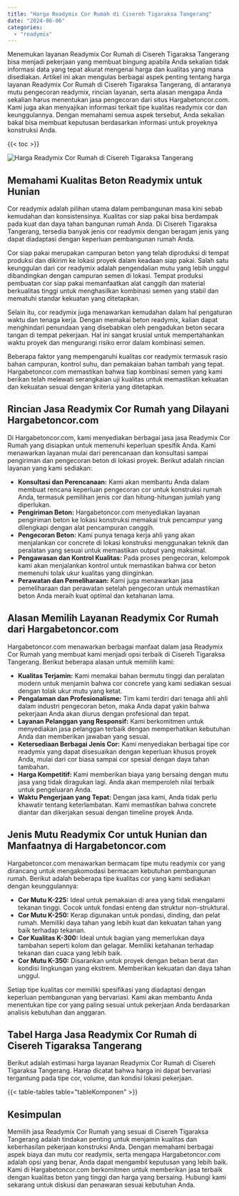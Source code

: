 ```yaml
---
title: "Harga Readymix Cor Rumah di Cisereh Tigaraksa Tangerang"
date: "2024-06-06"
categories: 
  - "readymix"
---
```



Menemukan layanan Readymix Cor Rumah di Cisereh Tigaraksa Tangerang bisa menjadi pekerjaan yang membuat bingung apabila Anda sekalian tidak informasi data yang tepat akurat mengenai harga dan kualitas yang mana disediakan. Artikel ini akan mengulas berbagai aspek penting tentang harga layanan Readymix Cor Rumah di Cisereh Tigaraksa Tangerang, di antaranya mutu pengecoran readymix, rincian layanan, serta alasan mengapa Anda sekalian harus menentukan jasa pengecoran dari situs Hargabetoncor.com. Kami juga akan menyajikan informasi terkait tipe kualitas readymix cor dan keunggulannya. Dengan memahami semua aspek tersebut, Anda sekalian bakal bisa membuat keputusan berdasarkan informasi untuk proyeknya konstruksi Anda.

{{< toc >}}

![Harga Readymix Cor Rumah di Cisereh Tigaraksa Tangerang](https://hargareadymixid.github.io/hbc/readymix-hbc%20(40).png)

## Memahami Kualitas Beton Readymix untuk Hunian

Cor readymix adalah pilihan utama dalam pembangunan masa kini sebab kemudahan dan konsistensinya. Kualitas cor siap pakai bisa berdampak pada kuat dan daya tahan bangunan rumah Anda. Di Cisereh Tigaraksa Tangerang, tersedia banyak jenis cor readymix dengan beragam jenis yang dapat diadaptasi dengan keperluan pembangunan rumah Anda.

Cor siap pakai merupakan campuran beton yang telah diproduksi di tempat produksi dan dikirim ke lokasi proyek dalam keadaan siap pakai. Salah satu keunggulan dari cor readymix adalah pengendalian mutu yang lebih unggul dibandingkan dengan campuran semen di lokasi. Tempat produksi pembuatan cor siap pakai memanfaatkan alat canggih dan material berkualitas tinggi untuk menghasilkan kombinasi semen yang stabil dan mematuhi standar kekuatan yang ditetapkan.

Selain itu, cor readymix juga menawarkan kemudahan dalam hal pengaturan waktu dan tenaga kerja. Dengan memakai beton readymix, kalian dapat menghindari penundaan yang disebabkan oleh pengadukan beton secara tangan di tempat pekerjaan. Hal ini sangat krusial untuk mempertahankan waktu proyek dan mengurangi risiko error dalam kombinasi semen.

Beberapa faktor yang mempengaruhi kualitas cor readymix termasuk rasio bahan campuran, kontrol suhu, dan pemakaian bahan tambah yang tepat. Hargabetoncor.com memastikan bahwa tiap kombinasi semen yang kami berikan telah melewati serangkaian uji kualitas untuk memastikan kekuatan dan kekuatan sesuai dengan kriteria yang ditetapkan.

## Rincian Jasa Readymix Cor Rumah yang Dilayani Hargabetoncor.com

Di Hargabetoncor.com, kami menyediakan berbagai jasa jasa Readymix Cor Rumah yang disiapkan untuk memenuhi keperluan spesifik Anda. Kami menawarkan layanan mulai dari perencanaan dan konsultasi sampai pengiriman dan pengecoran beton di lokasi proyek. Berikut adalah rincian layanan yang kami sediakan:

- **Konsultasi dan Perencanaan:** Kami akan membantu Anda dalam membuat rencana keperluan pengecoran cor untuk konstruksi rumah Anda, termasuk pemilihan jenis cor dan hitung-hitungan jumlah yang diperlukan.
- **Pengiriman Beton:** Hargabetoncor.com menyediakan layanan pengiriman beton ke lokasi konstruksi memakai truk pencampur yang dilengkapi dengan alat pencampuran canggih.
- **Pengecoran Beton:** Kami punya tenaga kerja ahli yang akan menjalankan cor concrete di lokasi konstruksi menggunakan teknik dan peralatan yang sesuai untuk memastikan output yang maksimal.
- **Pengawasan dan Kontrol Kualitas:** Pada proses pengecoran, kelompok kami akan menjalankan kontrol untuk memastikan bahwa cor beton memenuhi tolak ukur kualitas yang diinginkan.
- **Perawatan dan Pemeliharaan:** Kami juga menawarkan jasa pemeliharaan dan perawatan setelah pengecoran untuk memastikan beton Anda meraih kuat optimal dan ketahanan lama.

## Alasan Memilih Layanan Readymix Cor Rumah dari Hargabetoncor.com

Hargabetoncor.com menawarkan berbagai manfaat dalam jasa Readymix Cor Rumah yang membuat kami menjadi opsi terbaik di Cisereh Tigaraksa Tangerang. Berikut beberapa alasan untuk memilih kami:

- **Kualitas Terjamin:** Kami memakai bahan bermutu tinggi dan peralatan modern untuk menjamin bahwa cor concrete yang kami sediakan sesuai dengan tolak ukur mutu yang ketat.
- **Pengalaman dan Profesionalisme:** Tim kami terdiri dari tenaga ahli ahli dalam industri pengecoran beton, maka Anda dapat yakin bahwa pekerjaan Anda akan diurus dengan profesional dan tepat.
- **Layanan Pelanggan yang Responsif:** Kami berkomitmen untuk menyediakan jasa pelanggan terbaik dengan memperhatikan kebutuhan Anda dan memberikan jawaban yang sesuai.
- **Ketersediaan Berbagai Jenis Cor:** Kami menyediakan berbagai tipe cor readymix yang dapat disesuaikan dengan keperluan khusus proyek Anda, mulai dari cor biasa sampai cor spesial dengan daya tahan tambahan.
- **Harga Kompetitif:** Kami memberikan biaya yang bersaing dengan mutu jasa yang tidak diragukan lagi. Anda akan memperoleh nilai terbaik untuk pengeluaran Anda.
- **Waktu Pengerjaan yang Tepat:** Dengan jasa kami, Anda tidak perlu khawatir tentang keterlambatan. Kami memastikan bahwa concrete diantar dan dikerjakan sesuai dengan timeline proyek Anda.

## Jenis Mutu Readymix Cor untuk Hunian dan Manfaatnya di Hargabetoncor.com

Hargabetoncor.com menawarkan bermacam tipe mutu readymix cor yang dirancang untuk mengakomodasi bermacam kebutuhan pembangunan rumah. Berikut adalah beberapa tipe kualitas cor yang kami sediakan dengan keunggulannya:

- **Cor Mutu K-225:** Ideal untuk pemakaian di area yang tidak mengalami tekanan tinggi. Cocok untuk fondasi enteng dan struktur non-struktural.
- **Cor Mutu K-250:** Kerap digunakan untuk pondasi, dinding, dan pelat rumah. Memiliki daya tahan yang lebih kuat dan kekuatan tahan yang baik terhadap tekanan.
- **Cor Kualitas K-300:** Ideal untuk bagian yang memerlukan daya tambahan seperti kolom dan gelagar. Memiliki ketahanan terhadap tekanan dan cuaca yang lebih baik.
- **Cor Mutu K-350:** Disarankan untuk proyek dengan beban berat dan kondisi lingkungan yang ekstrem. Memberikan kekuatan dan daya tahan unggul.

Setiap tipe kualitas cor memiliki spesifikasi yang diadaptasi dengan keperluan pembangunan yang bervariasi. Kami akan membantu Anda menentukan tipe cor yang paling sesuai untuk pekerjaan Anda berdasarkan analisis kebutuhan dan anggaran.

## Tabel Harga Jasa Readymix Cor Rumah di Cisereh Tigaraksa Tangerang

Berikut adalah estimasi harga layanan Readymix Cor Rumah di Cisereh Tigaraksa Tangerang. Harap dicatat bahwa harga ini dapat bervariasi tergantung pada tipe cor, volume, dan kondisi lokasi pekerjaan.

{{< table-tables table="tableKomponen" >}}

## Kesimpulan

Memilih jasa Readymix Cor Rumah yang sesuai di Cisereh Tigaraksa Tangerang adalah tindakan penting untuk menjamin kualitas dan keberhasilan pekerjaan konstruksi Anda. Dengan memahami berbagai aspek biaya dan mutu cor readymix, serta mengapa Hargabetoncor.com adalah opsi yang benar, Anda dapat mengambil keputusan yang lebih baik. Kami di Hargabetoncor.com berkomitmen untuk memberikan jasa terbaik dengan kualitas beton yang tinggi dan harga yang bersaing. Hubungi kami sekarang untuk diskusi dan penawaran sesuai kebutuhan Anda.
